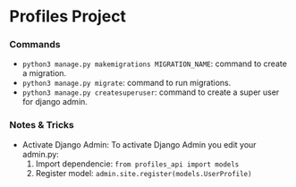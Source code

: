# Profiles Project

### Commands

- `python3 manage.py makemigrations MIGRATION_NAME`: command to create a migration.
- `python3 manage.py migrate`: command to run migrations.
- `python3 manage.py createsuperuser`: command to create a super user for django admin.

### Notes & Tricks

- Activate Django Admin: To activate Django Admin you edit your admin.py:
  1. Import dependencie: `from profiles_api import models`
  2. Register model: `admin.site.register(models.UserProfile)`
